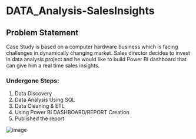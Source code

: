 # DATA_Analysis-SalesInsights

## Problem Statement
Case Study is based on a computer hardware business which is facing challenges in dynamically changing market.
Sales director decides to invest in data analysis project and he would like to build Power BI dashboard that can give him a real time sales insights.

### Undergone Steps:
1. Data Discovery
2. Data Analysis Using SQL
3. Data Cleaning & ETL
4. Using Power BI DASHBOARD/REPORT Creation
5. Published the report

![image](https://user-images.githubusercontent.com/61038746/120484784-09819300-c3d1-11eb-9bf8-80a5479d6184.png)
